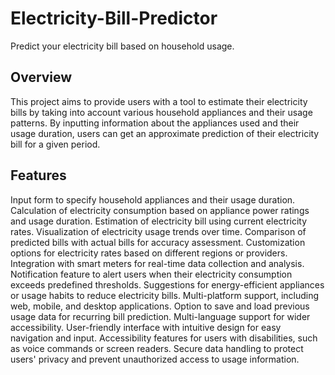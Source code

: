 # Electricity-Bill-Predictor

Predict your electricity bill based on household usage.

## Overview

This project aims to provide users with a tool to estimate their electricity bills by taking into account various household appliances and their usage patterns. By inputting information about the appliances used and their usage duration, users can get an approximate prediction of their electricity bill for a given period.

## Features

Input form to specify household appliances and their usage duration.
Calculation of electricity consumption based on appliance power ratings and usage duration.
Estimation of electricity bill using current electricity rates.
Visualization of electricity usage trends over time.
Comparison of predicted bills with actual bills for accuracy assessment.
Customization options for electricity rates based on different regions or providers.
Integration with smart meters for real-time data collection and analysis.
Notification feature to alert users when their electricity consumption exceeds predefined thresholds.
Suggestions for energy-efficient appliances or usage habits to reduce electricity bills.
Multi-platform support, including web, mobile, and desktop applications.
Option to save and load previous usage data for recurring bill prediction.
Multi-language support for wider accessibility.
User-friendly interface with intuitive design for easy navigation and input.
Accessibility features for users with disabilities, such as voice commands or screen readers.
Secure data handling to protect users' privacy and prevent unauthorized access to usage information.
